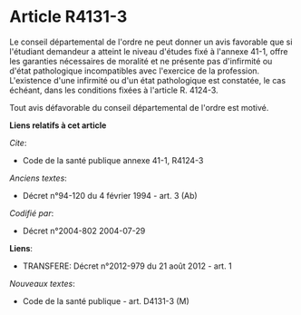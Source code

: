 # Article R4131-3

Le conseil départemental de l'ordre ne peut donner un avis favorable que si l'étudiant demandeur a atteint le niveau d'études
fixé à l'annexe 41-1, offre les garanties nécessaires de moralité et ne présente pas d'infirmité ou d'état pathologique
incompatibles avec l'exercice de la profession. L'existence d'une infirmité ou d'un état pathologique est constatée, le cas
échéant, dans les conditions fixées à l'article R. 4124-3.

Tout avis défavorable du conseil départemental de l'ordre est motivé.

**Liens relatifs à cet article**

_Cite_:

  - Code de la santé publique annexe 41-1, R4124-3

_Anciens textes_:

  - Décret n°94-120 du 4 février 1994 - art. 3 (Ab)

_Codifié par_:

  - Décret n°2004-802 2004-07-29

**Liens**:

  - TRANSFERE: Décret n°2012-979 du 21 août 2012 - art. 1

_Nouveaux textes_:

  - Code de la santé publique - art. D4131-3 (M)
